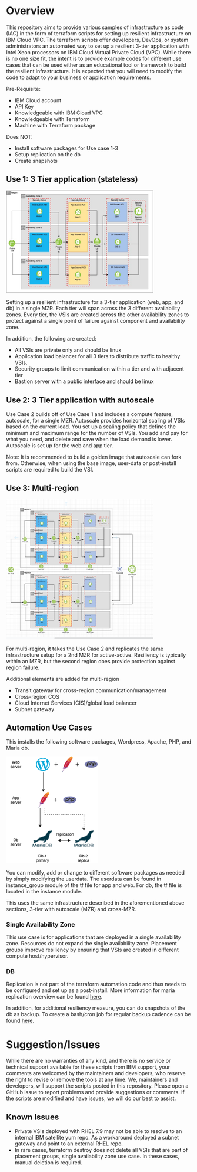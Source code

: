 # Overview

This repository aims to provide various samples of infrastructure as code (IAC) in the
form of terraform scripts for setting up resilient infrastructure on IBM Cloud VPC. The terraform
scripts offer developers, DevOps, or system administrators an automated way to set up a
resilient 3-tier application with Intel Xeon processors on IBM Cloud Virtual Private Cloud (VPC).
While there is no one size fit, the intent is to provide example codes for different use cases that
can be used either as an educational tool or framework to build the resilient infrastructure. It is
expected that you will need to modify the code to adapt to your business or application requirements.

Pre-Requisite:

- IBM Cloud account
- API Key
- Knowledgeable with IBM Cloud VPC
- Knowledgeable with Terraform
- Machine with Terraform package

Does NOT:

- Install software packages for Use case 1-3
- Setup replication on the db
- Create snapshots

## Use 1: 3 Tier application (stateless)

<img src="./3-tier-stateless/images/3-tier-app-MZR_v3.jpg" width="400" />

Setting up a resilient infrastructure for a 3-tier application (web, app, and db) in a single MZR.
Each tier will span across the 3 different availability zones. Every tier, the VSIs are created
across the other availability zones to protect against a single point of failure against
component and availability zone.

In addition, the following are created:

- All VSIs are private only and should be linux
- Application load balancer for all 3 tiers to distribute traffic to healthy VSIs.
- Security groups to limit communication within a tier and with adjacent tier
- Bastion server with a public interface and should be linux

## Use 2: 3 Tier application with autoscale

Use Case 2 builds off of Use Case 1 and includes a compute feature, autoscale, for a single MZR.
Autoscale provides horizontal scaling of VSIs based on the current load. You set up a scaling
policy that defines the minimum and maximum range for the number of VSIs. You add and pay for
what you need, and delete and save when the load demand is lower. Autoscale is set up for the
web and app tier.

Note: It is recommended to build a golden image that autoscale can fork from. Otherwise, when
using the base image, user-data or post-install scripts are required to build the VSI.

## Use 3: Multi-region

<img src="./multi-region/images/multi-region-3-tier-autoscale-mzr.png" width="400" />

For multi-region, it takes the Use Case 2 and replicates the same infrastructure setup for a
2nd MZR for active-active. Resiliency is typically within an MZR, but the second region does
provide protection against region failure.

Additional elements are added for multi-region

- Transit gateway for cross-region communication/management
- Cross-region COS
- Cloud Internet Services (CIS)/global load balancer
- Subnet gateway

## Automation Use Cases

This installs the following software packages, Wordpress, Apache, PHP, and Maria db.

<img src="./single-availability-zone-automation/images/Software-stack.png" width="250" />

You can modify, add or change to different software packages as needed by simply modifying the
userdata. The userdata can be found in instance_group module of the tf file for app and web.
For db, the tf file is located in the instance module.

This uses the same infrastructure described in the aforementioned above sections, 3-tier with
autoscale (MZR) and cross-MZR.

### Single Availability Zone

This use case is for applications that are deployed in a single availability zone. Resources do
not expand the single availability zone. Placement groups improve resiliency by ensuring that
VSIs are created in different compute host/hypervisor.

### DB

Replication is not part of the terraform automation code and thus needs to be configured and set up
as a post-install. More information for maria replication overview can be found [here](https://mariadb.com/kb/en/standard-replication/).

In addition, for additional resiliency measure, you can do snapshots of the db as backup. To create
a bash/cron job for regular backup cadence can be found [here](https://www.ibm.com/cloud/blog/automate-the-backup-and-restore-of-cloud-instances-with-snapshots).

# Suggestion/Issues

While there are no warranties of any kind, and there is no service or technical support available
for these scripts from IBM support, your comments are welcomed by the maintainers and developers,
who reserve the right to revise or remove the tools at any time. We, maintainers and developers,
will support the scripts posted in this repository. Please open a GitHub issue to report problems
and provide suggestions or comments. If the scripts are modified and have issues, we will do our
best to assist.

## Known Issues
* Private VSIs deployed with RHEL 7.9 may not be able to resolve to an internal IBM satellite yum repo.
As a workaround deployed a subnet gateway and point to an external RHEL repo.
* In rare cases, terraform destroy does not delete all VSIs that are part of placement groups, single
availability zone use case. In these cases, manual deletion is required.

